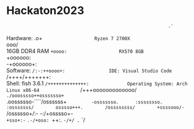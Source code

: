 # Hackaton2023
                                                               -`                    
Hardware:                                                     .o+`                   
    Ryzen 7 2700X                                            `ooo/                   
    16GB DDR4 RAM                                           `+oooo:                  
    RX570 8GB                                              `+oooooo:                 
                                                           -+oooooo+:                
Software:                                                `/:-:++oooo+:               
    IDE: Visual Studio Code                             `/++++/+++++++:              
    Shell: fish 3.6.1                                  `/++++++++++++++:             
    Operating System: Arch Linux x86-64               `/+++ooooooooooooo/`           
                                                     ./ooosssso++osssssso+`          
                                                    .oossssso-````/ossssss+`         
                                                   -osssssso.      :ssssssso.        
                                                  :osssssss/        osssso+++.       
                                                 /ossssssss/        +ssssooo/-       
                                               `/ossssso+/:-        -:/+osssso+-     
                                              `+sso+:-`                 `.-/+oso:
                                             `++:.                           `-/+/
                                             .`                                 `/